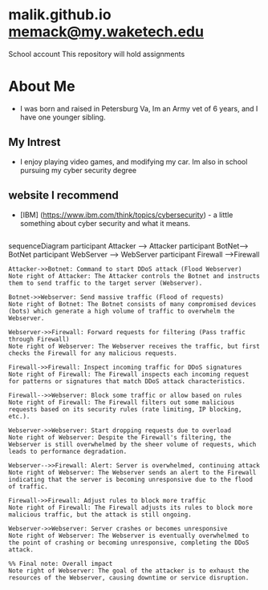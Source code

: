 # malik.github.io memack@my.waketech.edu
School account 
This repository will hold assignments
# About Me 
- I was born and raised in Petersburg Va, Im an Army vet of 6 years, and I have one younger sibling.
## My Intrest 
- I enjoy playing video games, and modifying my car. Im also in school pursuing my cyber security degree
## website I recommend 
- [IBM] (https://www.ibm.com/think/topics/cybersecurity) - a little something about cyber security and what it means.

   ```mermaid
sequenceDiagram
participant Attacker --> Attacker
participant BotNet--> BotNet
participant WebServer --> WebServer
participant Firewall -->Firewall
  
    Attacker->>Botnet: Command to start DDoS attack (Flood Webserver)
    Note right of Attacker: The Attacker controls the Botnet and instructs them to send traffic to the target server (Webserver).

    Botnet->>Webserver: Send massive traffic (Flood of requests)
    Note right of Botnet: The Botnet consists of many compromised devices (bots) which generate a high volume of traffic to overwhelm the Webserver.

    Webserver->>Firewall: Forward requests for filtering (Pass traffic through Firewall)
    Note right of Webserver: The Webserver receives the traffic, but first checks the Firewall for any malicious requests.

    Firewall->>Firewall: Inspect incoming traffic for DDoS signatures
    Note right of Firewall: The Firewall inspects each incoming request for patterns or signatures that match DDoS attack characteristics.

    Firewall-->>Webserver: Block some traffic or allow based on rules
    Note right of Firewall: The Firewall filters out some malicious requests based on its security rules (rate limiting, IP blocking, etc.).

    Webserver->>Webserver: Start dropping requests due to overload
    Note right of Webserver: Despite the Firewall's filtering, the Webserver is still overwhelmed by the sheer volume of requests, which leads to performance degradation.

    Webserver-->>Firewall: Alert: Server is overwhelmed, continuing attack
    Note right of Webserver: The Webserver sends an alert to the Firewall indicating that the server is becoming unresponsive due to the flood of traffic.

    Firewall->>Firewall: Adjust rules to block more traffic
    Note right of Firewall: The Firewall adjusts its rules to block more malicious traffic, but the attack is still ongoing.

    Webserver->>Webserver: Server crashes or becomes unresponsive
    Note right of Webserver: The Webserver is eventually overwhelmed to the point of crashing or becoming unresponsive, completing the DDoS attack.

    %% Final note: Overall impact
    Note right of Webserver: The goal of the attacker is to exhaust the resources of the Webserver, causing downtime or service disruption.
